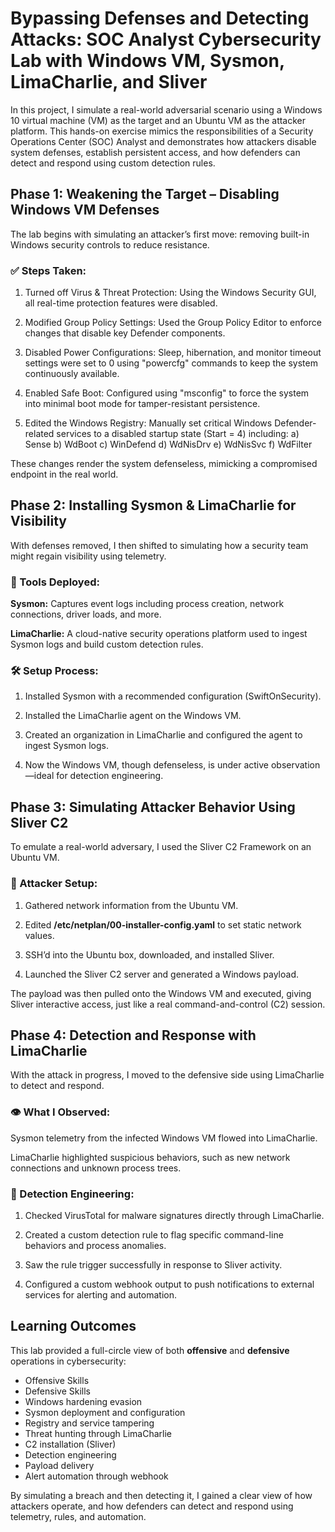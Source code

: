 # Bypassing Defenses and Detecting Attacks: SOC Analyst Cybersecurity Lab with Windows VM, Sysmon, LimaCharlie, and Sliver
In this project, I simulate a real-world adversarial scenario using a Windows 10 virtual machine (VM) as the target and an Ubuntu VM as the attacker platform. This hands-on exercise mimics the responsibilities of a Security Operations Center (SOC) Analyst and demonstrates how attackers disable system defenses, establish persistent access, and how defenders can detect and respond using custom detection rules. 

## Phase 1: Weakening the Target – Disabling Windows VM Defenses
The lab begins with simulating an attacker’s first move: removing built-in Windows security controls to reduce resistance.

### ✅ Steps Taken:
1. Turned off Virus & Threat Protection: Using the Windows Security GUI, all real-time protection features were disabled.

2. Modified Group Policy Settings: Used the Group Policy Editor to enforce changes that disable key Defender components.

3. Disabled Power Configurations: Sleep, hibernation, and monitor timeout settings were set to 0 using "powercfg" commands to keep the system continuously available.

4. Enabled Safe Boot: Configured using "msconfig" to force the system into minimal boot mode for tamper-resistant persistence.

5. Edited the Windows Registry: Manually set critical Windows Defender-related services to a disabled startup state (Start = 4) including:
  a) Sense
  b) WdBoot 
  c) WinDefend
  d) WdNisDrv 
  e) WdNisSvc
  f) WdFilter

These changes render the system defenseless, mimicking a compromised endpoint in the real world.

## Phase 2: Installing Sysmon & LimaCharlie for Visibility
With defenses removed, I then shifted to simulating how a security team might regain visibility using telemetry.

### 🧰 Tools Deployed:

**Sysmon:** Captures event logs including process creation, network connections, driver loads, and more. 

**LimaCharlie:** A cloud-native security operations platform used to ingest Sysmon logs and build custom detection rules.

### 🛠 Setup Process:
1. Installed Sysmon with a recommended configuration (SwiftOnSecurity).

2. Installed the LimaCharlie agent on the Windows VM.

3. Created an organization in LimaCharlie and configured the agent to ingest Sysmon logs.

4. Now the Windows VM, though defenseless, is under active observation—ideal for detection engineering.

## Phase 3: Simulating Attacker Behavior Using Sliver C2
To emulate a real-world adversary, I used the Sliver C2 Framework on an Ubuntu VM.

### 📌 Attacker Setup:

1. Gathered network information from the Ubuntu VM.

2. Edited **/etc/netplan/00-installer-config.yaml** to set static network values.

3. SSH’d into the Ubuntu box, downloaded, and installed Sliver.

4. Launched the Sliver C2 server and generated a Windows payload.

The payload was then pulled onto the Windows VM and executed, giving Sliver interactive access, just like a real command-and-control (C2) session.

## Phase 4: Detection and Response with LimaCharlie
With the attack in progress, I moved to the defensive side using LimaCharlie to detect and respond.

### 👁 What I Observed:

Sysmon telemetry from the infected Windows VM flowed into LimaCharlie.

LimaCharlie highlighted suspicious behaviors, such as new network connections and unknown process trees.

### 🧠 Detection Engineering:

1. Checked VirusTotal for malware signatures directly through LimaCharlie.

2. Created a custom detection rule to flag specific command-line behaviors and process anomalies.

3. Saw the rule trigger successfully in response to Sliver activity.

4. Configured a custom webhook output to push notifications to external services for alerting and automation.

## Learning Outcomes
This lab provided a full-circle view of both **offensive** and **defensive** operations in cybersecurity:

* Offensive Skills	
* Defensive Skills
* Windows hardening evasion	
* Sysmon deployment and configuration
* Registry and service tampering	
* Threat hunting through LimaCharlie
* C2 installation (Sliver)	
* Detection engineering
* Payload delivery	
* Alert automation through webhook

By simulating a breach and then detecting it, I gained a clear view of how attackers operate, and how defenders can detect and respond using telemetry, rules, and automation.
